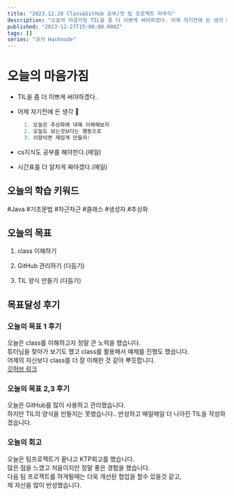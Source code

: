 ```yaml
---
title: "2023.12.28 Class&GitHub 공부/첫 팀 프로젝트 마무리"
description: "오늘의 마음가짐 TIL을 좀 더 이쁘게 써야하겠다. 어제 자기전에 든 생각 🤔 1. 오늘은 추상화에 대해 이해해보자 2. 오늘도 보는것보다는 행동으로 3. 이왕이면 재밌게 만들자! cs지식도 공부를 해야한다.(매일) 시간표를 더 알차게 짜야겠다.(매일) 오늘의 학습 키워드 #Java #기초문법 #차근차근 #클래스 #생성자 #추상화 오늘의 목표 class 이해하기 GitHub 관리하기 (다듬기) TIL 양..."
published: "2023-12-27T15:00:00.000Z"
tags: []
series: "과거 Hashnode"
---
```


# **오늘의 마음가짐**

* TIL을 좀 더 이쁘게 써야하겠다.
    
* 어제 자기전에 든 생각 🤔
    
    ```java
      1. 오늘은 추상화에 대해 이해해보자
      2. 오늘도 보는것보다는 행동으로
      3. 이왕이면 재밌게 만들자!
    ```
    
* cs지식도 공부를 해야한다.(매일)
    
* 시간표를 더 알차게 짜야겠다.(매일)
    

## **오늘의 학습 키워드**

#Java #기초문법 #차근차근 #클래스 #생성자 #추상화

## **오늘의 목표**

1. class 이해하기
    
2. GitHub 관리하기 (다듬기)
    
3. TIL 양식 만들기 (다듬기)
    

## **목표달성 후기**

### **오늘의 목표 1 후기**

오늘은 class를 이해하고자 정말 큰 노력을 했습니다.  
튜터님을 찾아가 보기도 했고 class를 활용해서 예제를 진행도 했습니다.  
어제의 자신보다 class를 더 잘 이해한 것 같아 뿌듯합니다.  
[깃허브 링크](https://github.com/pie0902/study_java/blob/main/Human/src/info.md)

### **오늘의 목표 2,3 후기**

오늘은 GitHub를 많이 사용하고 관리했습니다.  
하지만 TIL의 양식을 만들지는 못했습니다.. 반성하고 매일매일 더 나아진 TIL을 작성하겠습니다.

### **오늘의 회고**

오늘은 팀프로젝트가 끝나고 KTP회고를 했습니다.  
많은 점을 느꼈고 처음이지만 정말 좋은 경험을 했습니다.  
다음 팀 프로젝트를 하게될때는 더욱 개선된 협업을 할수 있을것 같고,  
제 자신을 많이 반성했습니다.